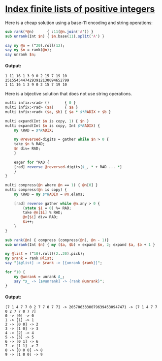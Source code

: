 [1]: http://rosettacode.org/wiki/Index_finite_lists_of_positive_integers

# [Index finite lists of positive integers][1]

Here is a cheap solution using a base-11 encoding and string operations:

```perl
sub rank(*@n)      { :11(@n.join('A')) }
sub unrank(Int $n) { $n.base(11).split('A') }
 
say my @n = (^20).roll(12);
say my $n = rank(@n);
say unrank $n;
```

#### Output:
```
1 11 16 1 3 9 0 2 15 7 19 10
25155454474293912130094652799
1 11 16 1 3 9 0 2 15 7 19 10
```


Here is a bijective solution that does not use string operations.

```perl
multi infix:<rad> ()       { 0 }
multi infix:<rad> ($a)     { $a }
multi infix:<rad> ($a, $b) { $a * $*RADIX + $b }
 
multi expand(Int $n is copy, 1) { $n }
multi expand(Int $n is copy, Int $*RADIX) {
    my \RAD = $*RADIX;
 
    my @reversed-digits = gather while $n > 0 {
	take $n % RAD;
	$n div= RAD;
    }
 
    eager for ^RAD {
	[rad] reverse @reversed-digits[$_, * + RAD ... *]
    }
}
 
multi compress(@n where @n == 1) { @n[0] }
multi compress(@n is copy) {
    my \RAD = my $*RADIX = @n.elems;
 
    [rad] reverse gather while @n.any > 0 {
	    (state $i = 0) %= RAD;
	    take @n[$i] % RAD;
	    @n[$i] div= RAD;
	    $i++;
	}
}
 
sub rank(@n) { compress (compress(@n), @n - 1)}
sub unrank(Int $n) { my ($a, $b) = expand $n, 2; expand $a, $b + 1 }
 
my @list = (^10).roll((2..20).pick);
my $rank = rank @list;
say "[$@list] -> $rank -> [{unrank $rank}]";
 
for ^10 {
    my @unrank = unrank $_;
    say "$_ -> [$@unrank] -> {rank @unrank}";
}
```

#### Output:
```
[7 1 4 7 7 0 2 7 7 0 7 7] -> 20570633300796394530947471 -> [7 1 4 7 7 0 2 7 7 0 7 7]
0 -> [0] -> 0
1 -> [1] -> 1
2 -> [0 0] -> 2
3 -> [1 0] -> 3
4 -> [2] -> 4
5 -> [3] -> 5
6 -> [0 1] -> 6
7 -> [1 1] -> 7
8 -> [0 0 0] -> 8
9 -> [1 0 0] -> 9
```